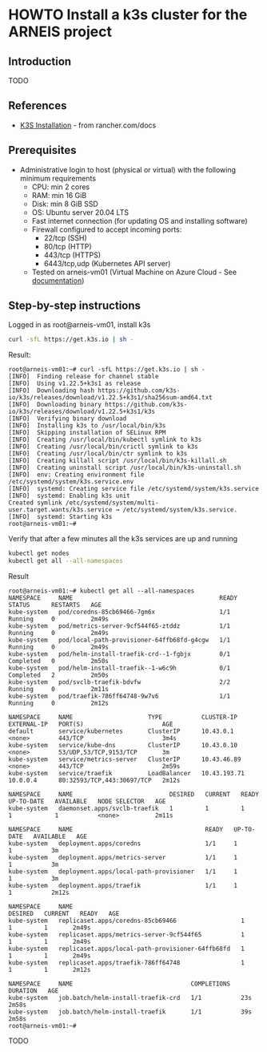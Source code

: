 # HOWTO Install a k3s cluster for the ARNEIS project

<!-- (2022-01-31 16:30 CET) -->

## Introduction

TODO

## References

* [K3S Installation](https://rancher.com/docs/k3s/latest/en/installation/) - from rancher.com/docs

## Prerequisites

* Administrative login to host (physical or virtual) with the following minimum requirements
  - CPU: min 2 cores
  - RAM: min 16 GiB
  - Disk: min 8 GiB SSD
  - OS: Ubuntu server 20.04 LTS
  - Fast internet connection (for updating OS and installing software)
  - Firewall configured to accept incoming ports:
    - 22/tcp (SSH)
    - 80/tcp (HTTP)
    - 443/tcp (HTTPS)
    - 6443/tcp,udp (Kubernetes API server)
  - Tested on arneis-vm01 (Virtual Machine on Azure Cloud - See [documentation](howto-create-vm-on-azure.md))

## Step-by-step instructions

Logged in as root@arneis-vm01, install k3s

```bash
curl -sfL https://get.k3s.io | sh -
```

Result:

```text
root@arneis-vm01:~# curl -sfL https://get.k3s.io | sh -
[INFO]  Finding release for channel stable
[INFO]  Using v1.22.5+k3s1 as release
[INFO]  Downloading hash https://github.com/k3s-io/k3s/releases/download/v1.22.5+k3s1/sha256sum-amd64.txt
[INFO]  Downloading binary https://github.com/k3s-io/k3s/releases/download/v1.22.5+k3s1/k3s
[INFO]  Verifying binary download
[INFO]  Installing k3s to /usr/local/bin/k3s
[INFO]  Skipping installation of SELinux RPM
[INFO]  Creating /usr/local/bin/kubectl symlink to k3s
[INFO]  Creating /usr/local/bin/crictl symlink to k3s
[INFO]  Creating /usr/local/bin/ctr symlink to k3s
[INFO]  Creating killall script /usr/local/bin/k3s-killall.sh
[INFO]  Creating uninstall script /usr/local/bin/k3s-uninstall.sh
[INFO]  env: Creating environment file /etc/systemd/system/k3s.service.env
[INFO]  systemd: Creating service file /etc/systemd/system/k3s.service
[INFO]  systemd: Enabling k3s unit
Created symlink /etc/systemd/system/multi-user.target.wants/k3s.service → /etc/systemd/system/k3s.service.
[INFO]  systemd: Starting k3s
root@arneis-vm01:~#
```

Verify that after a few minutes all the k3s services are up and running

```bash
kubectl get nodes
kubectl get all --all-namespaces
```

Result

```text
root@arneis-vm01:~# kubectl get all --all-namespaces
NAMESPACE     NAME                                         READY   STATUS      RESTARTS   AGE
kube-system   pod/coredns-85cb69466-7gm6x                  1/1     Running     0          2m49s
kube-system   pod/metrics-server-9cf544f65-ztddz           1/1     Running     0          2m49s
kube-system   pod/local-path-provisioner-64ffb68fd-g4cgw   1/1     Running     0          2m49s
kube-system   pod/helm-install-traefik-crd--1-fgbjx        0/1     Completed   0          2m50s
kube-system   pod/helm-install-traefik--1-w6c9h            0/1     Completed   2          2m50s
kube-system   pod/svclb-traefik-bdvfw                      2/2     Running     0          2m11s
kube-system   pod/traefik-786ff64748-9w7v6                 1/1     Running     0          2m12s

NAMESPACE     NAME                     TYPE           CLUSTER-IP     EXTERNAL-IP   PORT(S)                      AGE
default       service/kubernetes       ClusterIP      10.43.0.1      <none>        443/TCP                      3m4s
kube-system   service/kube-dns         ClusterIP      10.43.0.10     <none>        53/UDP,53/TCP,9153/TCP       3m
kube-system   service/metrics-server   ClusterIP      10.43.46.89    <none>        443/TCP                      2m59s
kube-system   service/traefik          LoadBalancer   10.43.193.71   10.0.0.4      80:32593/TCP,443:30697/TCP   2m12s

NAMESPACE     NAME                           DESIRED   CURRENT   READY   UP-TO-DATE   AVAILABLE   NODE SELECTOR   AGE
kube-system   daemonset.apps/svclb-traefik   1         1         1       1            1           <none>          2m11s

NAMESPACE     NAME                                     READY   UP-TO-DATE   AVAILABLE   AGE
kube-system   deployment.apps/coredns                  1/1     1            1           3m
kube-system   deployment.apps/metrics-server           1/1     1            1           3m
kube-system   deployment.apps/local-path-provisioner   1/1     1            1           3m
kube-system   deployment.apps/traefik                  1/1     1            1           2m12s

NAMESPACE     NAME                                               DESIRED   CURRENT   READY   AGE
kube-system   replicaset.apps/coredns-85cb69466                  1         1         1       2m49s
kube-system   replicaset.apps/metrics-server-9cf544f65           1         1         1       2m49s
kube-system   replicaset.apps/local-path-provisioner-64ffb68fd   1         1         1       2m49s
kube-system   replicaset.apps/traefik-786ff64748                 1         1         1       2m12s

NAMESPACE     NAME                                 COMPLETIONS   DURATION   AGE
kube-system   job.batch/helm-install-traefik-crd   1/1           23s        2m58s
kube-system   job.batch/helm-install-traefik       1/1           39s        2m58s
root@arneis-vm01:~#
```

TODO

<!-- EOF -->
